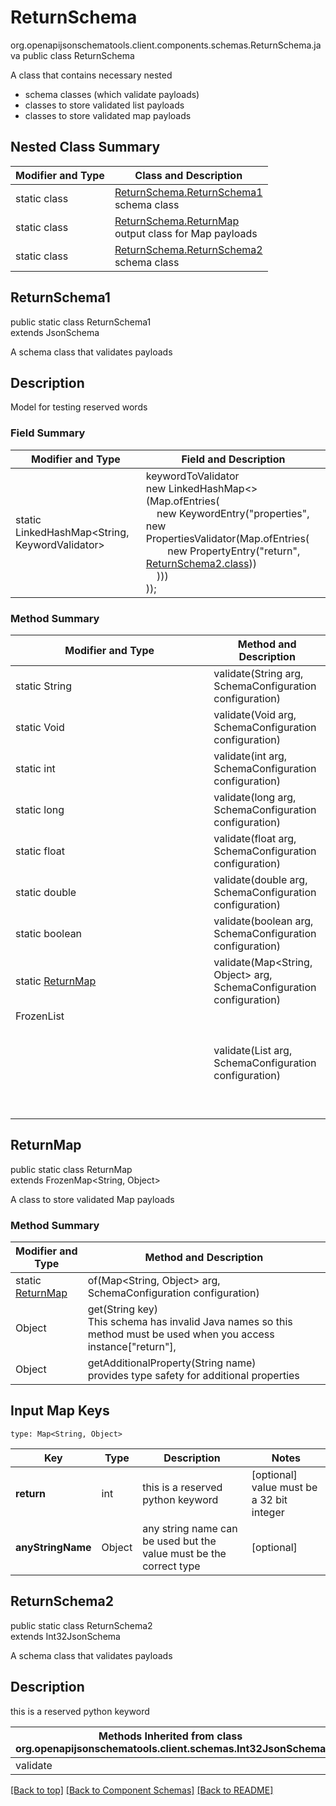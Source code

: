 # ReturnSchema
org.openapijsonschematools.client.components.schemas.ReturnSchema.java
public class ReturnSchema

A class that contains necessary nested
- schema classes (which validate payloads)
- classes to store validated list payloads
- classes to store validated map payloads

## Nested Class Summary
| Modifier and Type | Class and Description |
| ----------------- | ---------------------- |
| static class | [ReturnSchema.ReturnSchema1](#returnschema1)<br> schema class |
| static class | [ReturnSchema.ReturnMap](#returnmap)<br> output class for Map payloads |
| static class | [ReturnSchema.ReturnSchema2](#returnschema2)<br> schema class |

## ReturnSchema1
public static class ReturnSchema1<br>
extends JsonSchema

A schema class that validates payloads

## Description
Model for testing reserved words

### Field Summary
| Modifier and Type | Field and Description |
| ----------------- | ---------------------- |
| static LinkedHashMap<String, KeywordValidator> |keywordToValidator<br/>new LinkedHashMap<>(Map.ofEntries(<br/>&nbsp;&nbsp;&nbsp;&nbsp;new KeywordEntry("properties", new PropertiesValidator(Map.ofEntries(<br>&nbsp;&nbsp;&nbsp;&nbsp;&nbsp;&nbsp;&nbsp;&nbsp;new PropertyEntry("return", [ReturnSchema2.class](#returnschema2)))<br>&nbsp;&nbsp;&nbsp;&nbsp;)))<br>)); |

### Method Summary
| Modifier and Type | Method and Description |
| ----------------- | ---------------------- |
| static String | validate(String arg, SchemaConfiguration configuration) |
| static Void | validate(Void arg, SchemaConfiguration configuration) |
| static int | validate(int arg, SchemaConfiguration configuration) |
| static long | validate(long arg, SchemaConfiguration configuration) |
| static float | validate(float arg, SchemaConfiguration configuration) |
| static double | validate(double arg, SchemaConfiguration configuration) |
| static boolean | validate(boolean arg, SchemaConfiguration configuration) |
| static [ReturnMap](#returnmap) | validate(Map<String, Object> arg, SchemaConfiguration configuration) |
| FrozenList<Object> | validate(List<Object> arg, SchemaConfiguration configuration) |

## ReturnMap
public static class ReturnMap<br>
extends FrozenMap<String, Object>

A class to store validated Map payloads

### Method Summary
| Modifier and Type | Method and Description |
| ----------------- | ---------------------- |
| static [ReturnMap](#returnmap) | of(Map<String, Object> arg, SchemaConfiguration configuration) |
| Object | get(String key)<br>This schema has invalid Java names so this method must be used when you access instance["return"],  |
| Object | getAdditionalProperty(String name)<br>provides type safety for additional properties |

## Input Map Keys
```
type: Map<String, Object>
```
| Key | Type |  Description | Notes |
| --- | ---- | ------------ | ----- |
| **return** | int | this is a reserved python keyword | [optional] value must be a 32 bit integer |
| **anyStringName** | Object | any string name can be used but the value must be the correct type | [optional] |

## ReturnSchema2
public static class ReturnSchema2<br>
extends Int32JsonSchema

A schema class that validates payloads

## Description
this is a reserved python keyword

| Methods Inherited from class org.openapijsonschematools.client.schemas.Int32JsonSchema |
| ------------------------------------------------------------------ |
| validate                                                           |

[[Back to top]](#top) [[Back to Component Schemas]](../../../README.md#Component-Schemas) [[Back to README]](../../../README.md)
